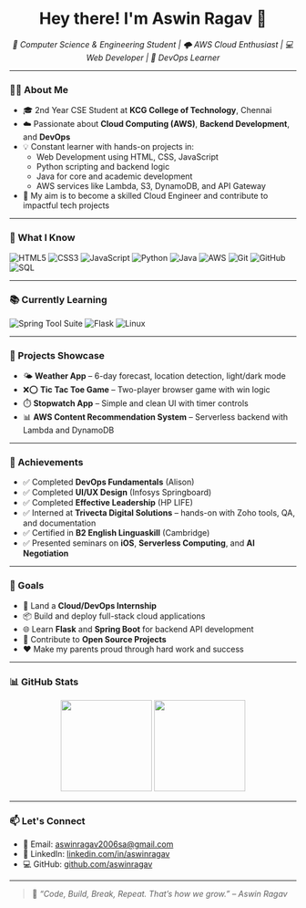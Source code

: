 <!-- GitHub Profile README for Aswin Ragav S A -->

<h1 align="center">Hey there! I'm Aswin Ragav 👋</h1>
<p align="center">
  <em>🚀 Computer Science & Engineering Student | 🌩️ AWS Cloud Enthusiast | 💻 Web Developer | 🔧 DevOps Learner</em>
</p>

---

### 👨‍💻 About Me

- 🎓 2nd Year CSE Student at **KCG College of Technology**, Chennai
- ☁️ Passionate about **Cloud Computing (AWS)**, **Backend Development**, and **DevOps**
- 💡 Constant learner with hands-on projects in:
  - Web Development using HTML, CSS, JavaScript
  - Python scripting and backend logic
  - Java for core and academic development
  - AWS services like Lambda, S3, DynamoDB, and API Gateway
- 🎯 My aim is to become a skilled Cloud Engineer and contribute to impactful tech projects

---

### 🧰 What I Know

![HTML5](https://img.shields.io/badge/HTML5-E34F26?style=for-the-badge&logo=html5&logoColor=white)
![CSS3](https://img.shields.io/badge/CSS3-1572B6?style=for-the-badge&logo=css3&logoColor=white)
![JavaScript](https://img.shields.io/badge/JavaScript-F7DF1E?style=for-the-badge&logo=javascript&logoColor=black)
![Python](https://img.shields.io/badge/Python-3776AB?style=for-the-badge&logo=python&logoColor=white)
![Java](https://img.shields.io/badge/Java-ED8B00?style=for-the-badge&logo=java&logoColor=white)
![AWS](https://img.shields.io/badge/AWS-232F3E?style=for-the-badge&logo=amazonaws&logoColor=white)
![Git](https://img.shields.io/badge/Git-F05032?style=for-the-badge&logo=git&logoColor=white)
![GitHub](https://img.shields.io/badge/GitHub-181717?style=for-the-badge&logo=github&logoColor=white)
![SQL](https://img.shields.io/badge/SQL-003B57?style=for-the-badge&logo=mysql&logoColor=white)

---

### 📚 Currently Learning

![Spring Tool Suite](https://img.shields.io/badge/SpringToolSuite-6DB33F?style=for-the-badge&logo=spring&logoColor=white)
![Flask](https://img.shields.io/badge/Flask-000000?style=for-the-badge&logo=flask&logoColor=white)
![Linux](https://img.shields.io/badge/Linux-FCC624?style=for-the-badge&logo=linux&logoColor=black)

---

### 📌 Projects Showcase

- 🌤️ **Weather App** – 6-day forecast, location detection, light/dark mode
- ❌⭕ **Tic Tac Toe Game** – Two-player browser game with win logic
- ⏱️ **Stopwatch App** – Simple and clean UI with timer controls
- 📊 **AWS Content Recommendation System** – Serverless backend with Lambda and DynamoDB

---

### 🏅 Achievements

- ✅ Completed **DevOps Fundamentals** (Alison)
- ✅ Completed **UI/UX Design** (Infosys Springboard)
- ✅ Completed **Effective Leadership** (HP LIFE)
- ✅ Interned at **Trivecta Digital Solutions** – hands-on with Zoho tools, QA, and documentation
- ✅ Certified in **B2 English Linguaskill** (Cambridge)
- ✅ Presented seminars on **iOS**, **Serverless Computing**, and **AI Negotiation**

---

### 🧠 Goals

- 🚀 Land a **Cloud/DevOps Internship**
- 📦 Build and deploy full-stack cloud applications
- 🌐 Learn **Flask** and **Spring Boot** for backend API development
- 💼 Contribute to **Open Source Projects**
- ❤️ Make my parents proud through hard work and success

---

### 📊 GitHub Stats

<p align="center">
  <img src="https://github-readme-stats.vercel.app/api?username=aswinragav&show_icons=true&theme=radical" height="160"/>
  <img src="https://github-readme-stats.vercel.app/api/top-langs/?username=aswinragav&layout=compact&theme=radical" height="160"/>
</p>

---

### 📫 Let's Connect

- 📧 Email: [aswinragav2006sa@gmail.com](mailto:aswinragav2006sa@gmail.com)
- 💼 LinkedIn: [linkedin.com/in/aswinragav](https://www.linkedin.com/in/aswinragav)
- 💻 GitHub: [github.com/aswinragav](https://github.com/aswinragav)

---

> 💬 *“Code, Build, Break, Repeat. That’s how we grow.” – Aswin Ragav*
